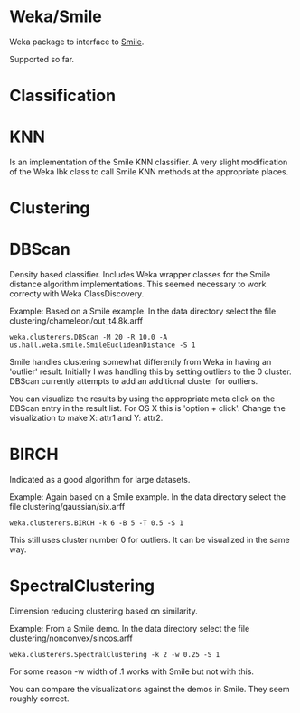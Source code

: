 Weka/Smile
==========

Weka package to interface to [Smile](http://haifengl.github.io/smile/). 

Supported so far. 

Classification
==============

KNN 
===
Is an implementation of the Smile KNN classifier. A very slight modification of the Weka
Ibk class to call Smile KNN methods at the appropriate places. 

Clustering
==========

DBScan 
======

Density based classifier. Includes Weka wrapper classes for the Smile distance 
algorithm implementations. This seemed necessary to work correcty with Weka 
ClassDiscovery.

Example: Based on a Smile example. 
In the data directory select the file clustering/chameleon/out_t4.8k.arff

```
weka.clusterers.DBScan -M 20 -R 10.0 -A us.hall.weka.smile.SmileEuclideanDistance -S 1
```

Smile handles clustering somewhat differently from Weka in having an 'outlier' result.
Initially I was handling this by setting outliers to the 0 cluster. DBScan currently 
attempts to add an additional cluster for outliers.

You can visualize the results by using the appropriate meta click on the DBScan entry
in the result list. For OS X this is 'option + click'. Change the visualization to make
X: attr1 and Y: attr2.

BIRCH
=====
Indicated as a good algorithm for large datasets. 

Example: Again based on a Smile example.
In the data directory select the file clustering/gaussian/six.arff

```
weka.clusterers.BIRCH -k 6 -B 5 -T 0.5 -S 1
```

This still uses cluster number 0 for outliers. It can be visualized in the same way.

SpectralClustering
==================
Dimension reducing clustering based on similarity. 

Example: From a Smile demo.
In the data directory select the file clustering/nonconvex/sincos.arff

```
weka.clusterers.SpectralClustering -k 2 -w 0.25 -S 1
```

For some reason -w width of .1 works with Smile but not with this.

You can compare the visualizations against the demos in Smile. They seem roughly correct.


